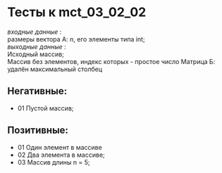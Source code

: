 # Тесты к mct_03_02_02

*входные данные* :   
размеры вектора A: n, его элементы типа int;   
*выходные данные* :   
Исходный массив;  
Массив без элементов, индекс которых - простое число
Матрица Б: удалён максимальный столбец
## Негативные:  
- 01 Пустой массив;  
## Позитивные:  
- 01 Один элемент в массиве
- 02 Два элемента в массиве;
- 03 Массив длины n = 5;  

